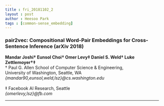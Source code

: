 ```yaml
---
title : fri_20181102_2
layout : post
author : Heesoo Park
tags : [common-sense_embedding]
---
```


<h3>pair2vec: Compositional Word-Pair Embeddings for Cross-Sentence Inference (arXiv 2018)</h3>


<p>

<b>Mandar Joshi† Eunsol Choi† Omer Levy‡ Daniel S. Weld† Luke Zettlemoyer†‡</b><br/>
† Paul G. Allen School of Computer Science & Engineering,<br/>
University of Washington, Seattle, WA<br/>
<em>{mandar90,eunsol,weld,lsz}@cs.washington.edu</em><br/><br/>
‡ Facebook AI Research, Seattle<br/>
<em>{omerlevy,lsz}@fb.com</em>






</p>

<hr />
<p>

</p>
